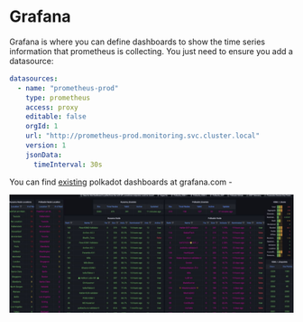 # Grafana

Grafana is where you can define dashboards to show the time series information that prometheus is collecting. You just need to ensure you add a datasource:

```yaml
datasources:
  - name: "prometheus-prod"
    type: prometheus
    access: proxy
    editable: false
    orgId: 1
    url: "http://prometheus-prod.monitoring.svc.cluster.local"
    version: 1
    jsonData:
      timeInterval: 30s
```

You can find [existing](https://grafana.com/grafana/dashboards/?search=polkadot) polkadot dashboards at grafana.com -

![grafana example](../images/lb0gOx.png)
